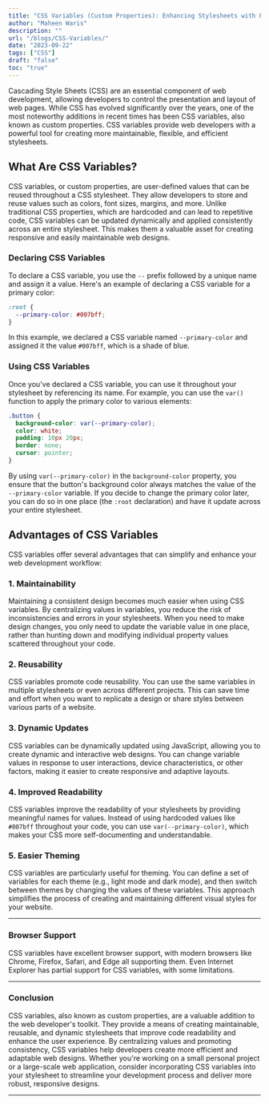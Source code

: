 ```yaml
---
title: "CSS Variables (Custom Properties): Enhancing Stylesheets with Flexibility"
author: "Maheen Waris"
description: ""
url: "/blogs/CSS-Variables/"
date: "2023-09-22"
tags: ["CSS"]
draft: "false"
toc: "true"
---
```


Cascading Style Sheets (CSS) are an essential component of web development, allowing developers to control the presentation and layout of web pages. While CSS has evolved significantly over the years, one of the most noteworthy additions in recent times has been CSS variables, also known as custom properties. CSS variables provide web developers with a powerful tool for creating more maintainable, flexible, and efficient stylesheets.

## What Are CSS Variables?

CSS variables, or custom properties, are user-defined values that can be reused throughout a CSS stylesheet. They allow developers to store and reuse values such as colors, font sizes, margins, and more. Unlike traditional CSS properties, which are hardcoded and can lead to repetitive code, CSS variables can be updated dynamically and applied consistently across an entire stylesheet. This makes them a valuable asset for creating responsive and easily maintainable web designs.

### Declaring CSS Variables

To declare a CSS variable, you use the `--` prefix followed by a unique name and assign it a value. Here's an example of declaring a CSS variable for a primary color:

```css
:root {
  --primary-color: #007bff;
}
```

In this example, we declared a CSS variable named `--primary-color` and assigned it the value `#007bff`, which is a shade of blue.

### Using CSS Variables

Once you've declared a CSS variable, you can use it throughout your stylesheet by referencing its name. For example, you can use the `var()` function to apply the primary color to various elements:

```css
.button {
  background-color: var(--primary-color);
  color: white;
  padding: 10px 20px;
  border: none;
  cursor: pointer;
}
```

By using `var(--primary-color)` in the `background-color` property, you ensure that the button's background color always matches the value of the `--primary-color` variable. If you decide to change the primary color later, you can do so in one place (the `:root` declaration) and have it update across your entire stylesheet.

## Advantages of CSS Variables

CSS variables offer several advantages that can simplify and enhance your web development workflow:

### 1. Maintainability

Maintaining a consistent design becomes much easier when using CSS variables. By centralizing values in variables, you reduce the risk of inconsistencies and errors in your stylesheets. When you need to make design changes, you only need to update the variable value in one place, rather than hunting down and modifying individual property values scattered throughout your code.

### 2. Reusability

CSS variables promote code reusability. You can use the same variables in multiple stylesheets or even across different projects. This can save time and effort when you want to replicate a design or share styles between various parts of a website.

### 3. Dynamic Updates

CSS variables can be dynamically updated using JavaScript, allowing you to create dynamic and interactive web designs. You can change variable values in response to user interactions, device characteristics, or other factors, making it easier to create responsive and adaptive layouts.

### 4. Improved Readability

CSS variables improve the readability of your stylesheets by providing meaningful names for values. Instead of using hardcoded values like `#007bff` throughout your code, you can use `var(--primary-color)`, which makes your CSS more self-documenting and understandable.

### 5. Easier Theming

CSS variables are particularly useful for theming. You can define a set of variables for each theme (e.g., light mode and dark mode), and then switch between themes by changing the values of these variables. This approach simplifies the process of creating and maintaining different visual styles for your website.

<hr>

### Browser Support

CSS variables have excellent browser support, with modern browsers like Chrome, Firefox, Safari, and Edge all supporting them. Even Internet Explorer has partial support for CSS variables, with some limitations.

<hr>

### Conclusion

CSS variables, also known as custom properties, are a valuable addition to the web developer's toolkit. They provide a means of creating maintainable, reusable, and dynamic stylesheets that improve code readability and enhance the user experience. By centralizing values and promoting consistency, CSS variables help developers create more efficient and adaptable web designs. Whether you're working on a small personal project or a large-scale web application, consider incorporating CSS variables into your stylesheet to streamline your development process and deliver more robust, responsive designs.

<script src="https://utteranc.es/client.js"
        repo="maheenwaris/Website"
        issue-term="pathname"
        theme="github-dark"
        crossorigin="anonymous"
        async>
</script>

---
